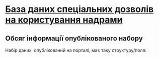 [База даних спеціальних дозволів на користування надрами](https://data.gov.ua/dataset/f0b36102-1b92-4442-895d-a0d839c4d86b)
==

Обсяг інформації опублікованого набору
---

Набір даних, опублікований на порталі, має таку структуру/поля:
